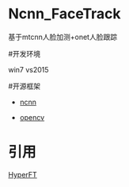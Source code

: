 # Ncnn_FaceTrack

基于mtcnn人脸加测+onet人脸跟踪

#开发环境

win7
vs2015


#开源框架
+ [ncnn](https://github.com/Tencent/ncnn)

+ [opencv](https://github.com/opencv/opencv)

# 引用
[HyperFT](https://github.com/zeusees/HyperFT)
